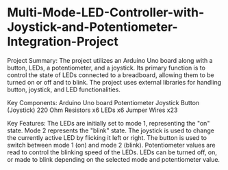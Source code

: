 # Multi-Mode-LED-Controller-with-Joystick-and-Potentiometer-Integration-Project

Project Summary:
The project utilizes an Arduino Uno board along with a button, LEDs, a potentiometer, and a joystick. 
Its primary function is to control the state of LEDs connected to a breadboard, allowing them to be turned on or off and to blink. 
The project uses external libraries for handling button, joystick, and LED functionalities.


Key Components:
Arduino Uno board
Potentiometer
Joystick
Button (Joystick)
220 Ohm Resistors x6
LEDs x6
Jumper Wires x23


Key Features:
The LEDs are initially set to mode 1, representing the "on" state. Mode 2 represents the "blink" state.
The joystick is used to change the currently active LED by flicking it left or right.
The button is used to switch between mode 1 (on) and mode 2 (blink).
Potentiometer values are read to control the blinking speed of the LEDs.
LEDs can be turned off, on, or made to blink depending on the selected mode and potentiometer value.
